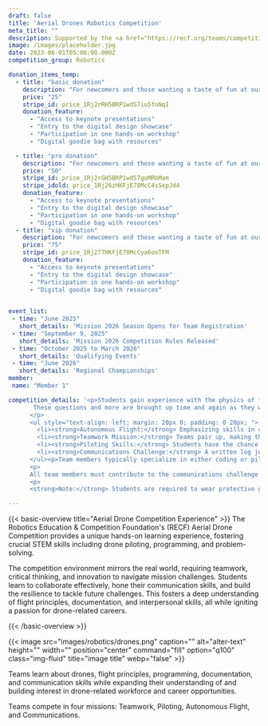 ```yaml
---
draft: false
title: 'Aerial Drones Robotics Competition'
meta_title: ""
description: Supported by the <a href="https://recf.org/teams/competition/aerial-drone-competition/" target="_blank">REC Foundation</a>, the Aerial Drone Competition offers an exciting educational drone sporting event that focuses on hands-on, student-centered learning.
image: /images/placeholder.jpg
date: 2023-06-01T05:00:00.000Z
competition_group: Robotics

donation_items_temp: 
  - title: "basic donation"
    description: "For newcomers and those wanting a taste of fun at our conference event."
    price: "25"
    stripe_id: price_1Rj2rRH5BRP1wdS7iu5fnNqI
    donation_feature:
      - "Access to keynote presentations"
      - "Entry to the digital design showcase"
      - "Participation in one hands-on workshop"
      - "Digital goodie bag with resources"

  - title: "pro donation"
    description: "For newcomers and those wanting a taste of fun at our conference event."
    price: "50"
    stripe_id: price_1Rj2rGH5BRP1wdS7goMRbMam
    stripe_idold: price_1Rj26zHKFjE78McC4sSepJd4
    donation_feature:
      - "Access to keynote presentations"
      - "Entry to the digital design showcase"
      - "Participation in one hands-on workshop"
      - "Digital goodie bag with resources"
  - title: "vip donation"
    description: "For newcomers and those wanting a taste of fun at our conference event."
    price: "75"
    stripe_id: price_1Rj277HKFjE78McCya6ooTFM
    donation_feature:
      - "Access to keynote presentations"
      - "Entry to the digital design showcase"
      - "Participation in one hands-on workshop"
      - "Digital goodie bag with resources"

      
event_list:
 - time: "June 2025"
   short_details: 'Mission 2026 Season Opens for Team Registration'
 - time: "September 9, 2025"
   short_details: 'Mission 2026 Competition Rules Released'
 - time: "October 2025 to March 2026"
   short_details: 'Qualifying Events'
 - time: "June 2026"
   short_details: 'Regional Championships'
member: 
 name: "Member 1"

competition_details: '<p>Students gain experience with the physics of flying objects as they learn to maneuver their drones through the sky, building skills such as problem solving, organization, and collaboration. From the minute their drones first lift off, and likely immediately crash into the wall, students are encouraged to think critically: Was there an off-by-one indexing error in their code? Did they swap the drone&#39;s forward and backward propellers?</p> <p></p> <p>
       These questions and more are brought up time and again as they work through the competition&#39;s different missions:
      </p>
      <ul style="text-align: left; margin: 20px 0; padding: 0 20px; ">
        <li><strong>Autonomous Flight:</strong> Emphasizing skills in computers and programming, the drone must complete a course without continuous user input.</li>
        <li><strong>Teamwork Mission:</strong> Teams pair up, making their way through a field of tasks that can&#39;t be completed without mutual participation and patience.</li>
        <li><strong>Piloting Skills:</strong> Students have the chance to showcase their dexterity as they maneuver the drone around obstacles under the pressure of time.</li>
        <li><strong>Communications Challenge:</strong> A written log judged on technical writing and clarity is presented in an interview on the team&#39;s work throughout the season.</li>
      </ul><p>Team members typically specialize in either coding or piloting, but this varies based on team dynamics and the decisions of the students.</p>
      <p>
      All team members must contribute to the communications challenge logbook, including tasks such as writing, record-keeping, research, and formatting.</p>
      <p>
      <strong>Note:</strong> Students are required to wear protective goggles at all times that the drone is in flight as a safety precaution.</p>'

---
```


{{< basic-overview title="Aerial Drone Competition Experience" >}}
 The Robotics Education & Competition Foundation's (RECF) Aerial Drone Competition provides a unique hands-on learning experience, fostering crucial STEM skills including drone piloting, programming, and problem-solving.

The competition environment mirrors the real world, requiring teamwork, critical thinking, and innovation to navigate mission challenges. Students learn to collaborate effectively, hone their communication skills, and build the resilience to tackle future challenges. This fosters a deep understanding of flight principles, documentation, and interpersonal skills, all while igniting a passion for drone-related careers.

{{< /basic-overview >}}


{{< image src="images/robotics/drones.png" caption="" alt="alter-text" height="" width="" position="center" command="fill" option="q100" class="img-fluid" title="image title"  webp="false" >}}

Teams learn about drones, flight principles, programming, documentation, and communication skills while expanding their understanding of and building interest in drone-related workforce and career opportunities. 

Teams compete in four missions: Teamwork, Piloting, Autonomous Flight, and Communications.